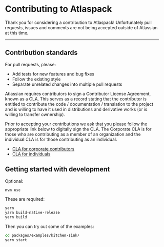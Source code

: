 # Contributing to Atlaspack

Thank you for considering a contribution to Atlaspack! Unfortunately pull requests, issues and comments are not being accepted outside of Atlassian at this time.

---

## Contribution standards

For pull requests, please:

- Add tests for new features and bug fixes
- Follow the existing style
- Separate unrelated changes into multiple pull requests

<!-- See the existing issues for things to start contributing.

For bigger changes, please make sure you start a discussion first by creating an issue and explaining the intended change. -->

Atlassian requires contributors to sign a Contributor License Agreement, known as a CLA. This serves as a record stating that the contributor is entitled to contribute the code / documentation / translation to the project and is willing to have it used in distributions and derivative works (or is willing to transfer ownership).

Prior to accepting your contributions we ask that you please follow the appropriate link below to digitally sign the CLA. The Corporate CLA is for those who are contributing as a member of an organization and the individual CLA is for those contributing as an individual.

- [CLA for corporate contributors](https://opensource.atlassian.com/corporate)
- [CLA for individuals](https://opensource.atlassian.com/individual)

## Getting started with development

Optional:

```sh
nvm use
```

These are required:

```sh
yarn
yarn build-native-release
yarn build
```

Then you can try out some of the examples:

```sh
cd packages/examples/kitchen-sink/
yarn start
```

